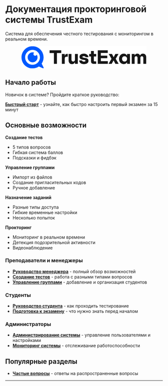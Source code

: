 # Документация прокторинговой системы TrustExam

Система для обеспечения честного тестирования с мониторингом в реальном времени.

<p align="center">
<img src="./images/trustexam-logo.png" alt="logo">
</p>

## Начало работы

Новичок в системе? Пройдите краткое руководство:

**[Быстрый старт](/getting-started.md)** - узнайте, как быстро настроить первый экзамен за 15 минут

## Основные возможности

**Создание тестов**

- 5 типов вопросов
- Гибкая система баллов
- Подсказки и фидбэк

**Управление группами**

- Импорт из файлов
- Создание пригласительных кодов
- Ручное добавление

**Назначение заданий**

- Разные типы доступа
- Гибкие временные настройки
- Несколько попыток

**Прокторинг**

- Мониторинг в реальном времени
- Детекция подозрительной активности
- Видеонаблюдение

### Преподаватели и менеджеры

- **[Руководство менеджера](managers/index.md)** - полный обзор возможностей
- **[Создание тестов](managers/create-quiz.md)** - работа с разными типами вопросов
- **[Управление группами](managers/manage-classes.md)** - добавление и организация студентов

### Студенты

- **[Руководство студента](students/index.md)** - как проходить тестирование
- **[Подготовка к экзамену](students/student-preparation.md)** - что нужно знать перед началом

### Администраторы

- **[Администрирование системы](admin/index.md)** - управление пользователями и настройками
- **[Мониторинг системы](admin/system-monitoring.md)** - отслеживание работоспособности

## Популярные разделы

<!-- - **[Типы вопросов](features/question-types.md)** - описание всех форматов заданий
- **[Настройки доступа](features/access-settings.md)** - открытый, по приглашению, с предоплатой
- **[Аналитика и отчеты](features/analytics.md)** - просмотр результатов и статистики -->

- **[Частые вопросы](faq.md)** - ответы на распространенные вопросы

---